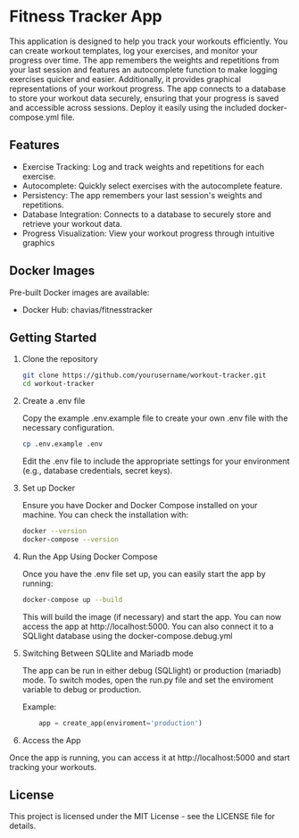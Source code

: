 # Fitness Tracker App

This application is designed to help you track your workouts efficiently.
You can create workout templates, log your exercises, and monitor your progress over time. The app remembers the
weights and repetitions from your last session and features an autocomplete function to make logging exercises quicker and easier.
Additionally, it provides graphical representations of your workout progress. The app connects to a database to store your workout data securely,
ensuring that your progress is saved and accessible across sessions.
Deploy it easily using the included docker-compose.yml file.

## Features

- Exercise Tracking: Log and track weights and repetitions for each exercise.
- Autocomplete: Quickly select exercises with the autocomplete feature.
- Persistency: The app remembers your last session's weights and repetitions.
- Database Integration: Connects to a database to securely store and retrieve your workout data.
- Progress Visualization: View your workout progress through intuitive graphics  

## Docker Images

Pre-built Docker images are available:

- Docker Hub: chavias/fitnesstracker

## Getting Started
<!-- To get started with the app, follow these steps: -->

1. Clone the repository

    ```bash
    git clone https://github.com/yourusername/workout-tracker.git
    cd workout-tracker
    ```

2. Create a .env file

    Copy the example .env.example file to create your own .env file with the necessary configuration.

    ```bash
    cp .env.example .env
    ```

    Edit the .env file to include the appropriate settings for your environment (e.g., database credentials, secret keys).

3. Set up Docker

    Ensure you have Docker and Docker Compose installed on your machine. You can check the installation with:

    ```bash
    docker --version
    docker-compose --version
    ```

4. Run the App Using Docker Compose

    Once you have the .env file set up, you can easily start the app by running:

    ```bash
    docker-compose up --build
    ```

    This will build the image (if necessary) and start the app. You can now access the app at http://localhost:5000.
    You can also connect it to a SQLlight database using the docker-compose.debug.yml

5. Switching Between SQLlite and Mariadb mode

    The app can be run in either debug (SQLlight) or production (mariadb) mode. To switch modes, open the run.py file and set the enviroment variable to debug or production.

    Example:

    ```python
        app = create_app(enviroment='production')
    ```

6. Access the App

Once the app is running, you can access it at http://localhost:5000 and start tracking your workouts.

## License
This project is licensed under the MIT License - see the LICENSE file for details.